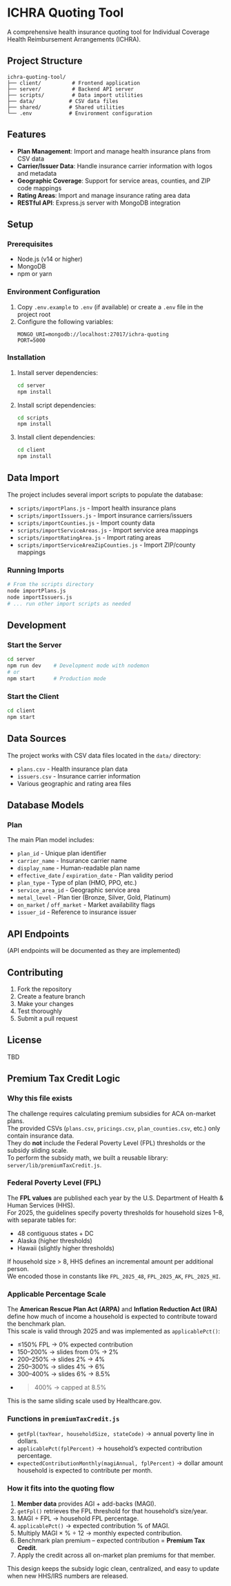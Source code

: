 # ICHRA Quoting Tool

A comprehensive health insurance quoting tool for Individual Coverage Health Reimbursement Arrangements (ICHRA).

## Project Structure

```
ichra-quoting-tool/
├── client/          # Frontend application
├── server/          # Backend API server
├── scripts/         # Data import utilities
├── data/           # CSV data files
├── shared/         # Shared utilities
└── .env            # Environment configuration
```

## Features

- **Plan Management**: Import and manage health insurance plans from CSV data
- **Carrier/Issuer Data**: Handle insurance carrier information with logos and metadata
- **Geographic Coverage**: Support for service areas, counties, and ZIP code mappings
- **Rating Areas**: Import and manage insurance rating area data
- **RESTful API**: Express.js server with MongoDB integration

## Setup

### Prerequisites

- Node.js (v14 or higher)
- MongoDB
- npm or yarn

### Environment Configuration

1. Copy `.env.example` to `.env` (if available) or create a `.env` file in the project root
2. Configure the following variables:
   ```
   MONGO_URI=mongodb://localhost:27017/ichra-quoting
   PORT=5000
   ```

### Installation

1. Install server dependencies:
   ```bash
   cd server
   npm install
   ```

2. Install script dependencies:
   ```bash
   cd scripts
   npm install
   ```

3. Install client dependencies:
   ```bash
   cd client
   npm install
   ```

## Data Import

The project includes several import scripts to populate the database:

- `scripts/importPlans.js` - Import health insurance plans
- `scripts/importIssuers.js` - Import insurance carriers/issuers
- `scripts/importCounties.js` - Import county data
- `scripts/importServiceAreas.js` - Import service area mappings
- `scripts/importRatingArea.js` - Import rating areas
- `scripts/importServiceAreaZipCounties.js` - Import ZIP/county mappings

### Running Imports

```bash
# From the scripts directory
node importPlans.js
node importIssuers.js
# ... run other import scripts as needed
```

## Development

### Start the Server

```bash
cd server
npm run dev    # Development mode with nodemon
# or
npm start      # Production mode
```

### Start the Client

```bash
cd client
npm start
```

## Data Sources

The project works with CSV data files located in the `data/` directory:

- `plans.csv` - Health insurance plan data
- `issuers.csv` - Insurance carrier information
- Various geographic and rating area files

## Database Models

### Plan

The main Plan model includes:
- `plan_id` - Unique plan identifier
- `carrier_name` - Insurance carrier name
- `display_name` - Human-readable plan name
- `effective_date` / `expiration_date` - Plan validity period
- `plan_type` - Type of plan (HMO, PPO, etc.)
- `service_area_id` - Geographic service area
- `metal_level` - Plan tier (Bronze, Silver, Gold, Platinum)
- `on_market` / `off_market` - Market availability flags
- `issuer_id` - Reference to insurance issuer

## API Endpoints

(API endpoints will be documented as they are implemented)

## Contributing

1. Fork the repository
2. Create a feature branch
3. Make your changes
4. Test thoroughly
5. Submit a pull request

## License

TBD





## Premium Tax Credit Logic

### Why this file exists
The challenge requires calculating premium subsidies for ACA on-market plans.  
The provided CSVs (`plans.csv`, `pricings.csv`, `plan_counties.csv`, etc.) only contain insurance data.  
They do **not** include the Federal Poverty Level (FPL) thresholds or the subsidy sliding scale.  
To perform the subsidy math, we built a reusable library:  
`server/lib/premiumTaxCredit.js`.

### Federal Poverty Level (FPL)
The **FPL values** are published each year by the U.S. Department of Health & Human Services (HHS).  
For 2025, the guidelines specify poverty thresholds for household sizes 1–8, with separate tables for:
- 48 contiguous states + DC
- Alaska (higher thresholds)
- Hawaii (slightly higher thresholds)

If household size > 8, HHS defines an incremental amount per additional person.  
We encoded those in constants like `FPL_2025_48`, `FPL_2025_AK`, `FPL_2025_HI`.

### Applicable Percentage Scale
The **American Rescue Plan Act (ARPA)** and **Inflation Reduction Act (IRA)** define how much of income a household is expected to contribute toward the benchmark plan.  
This scale is valid through 2025 and was implemented as `applicablePct()`:

- ≤150% FPL → 0% expected contribution
- 150–200% → slides from 0% → 2%
- 200–250% → slides 2% → 4%
- 250–300% → slides 4% → 6%
- 300–400% → slides 6% → 8.5%
- >400% → capped at 8.5%

This is the same sliding scale used by Healthcare.gov.

### Functions in `premiumTaxCredit.js`
- `getFpl(taxYear, householdSize, stateCode)` → annual poverty line in dollars.
- `applicablePct(fplPercent)` → household’s expected contribution percentage.
- `expectedContributionMonthly(magiAnnual, fplPercent)` → dollar amount household is expected to contribute per month.

### How it fits into the quoting flow
1. **Member data** provides AGI + add-backs (MAGI).
2. `getFpl()` retrieves the FPL threshold for that household’s size/year.
3. MAGI ÷ FPL → household FPL percentage.
4. `applicablePct()` → expected contribution % of MAGI.
5. Multiply MAGI × % ÷ 12 → monthly expected contribution.
6. Benchmark plan premium – expected contribution = **Premium Tax Credit**.
7. Apply the credit across all on-market plan premiums for that member.

This design keeps the subsidy logic clean, centralized, and easy to update when new HHS/IRS numbers are released.